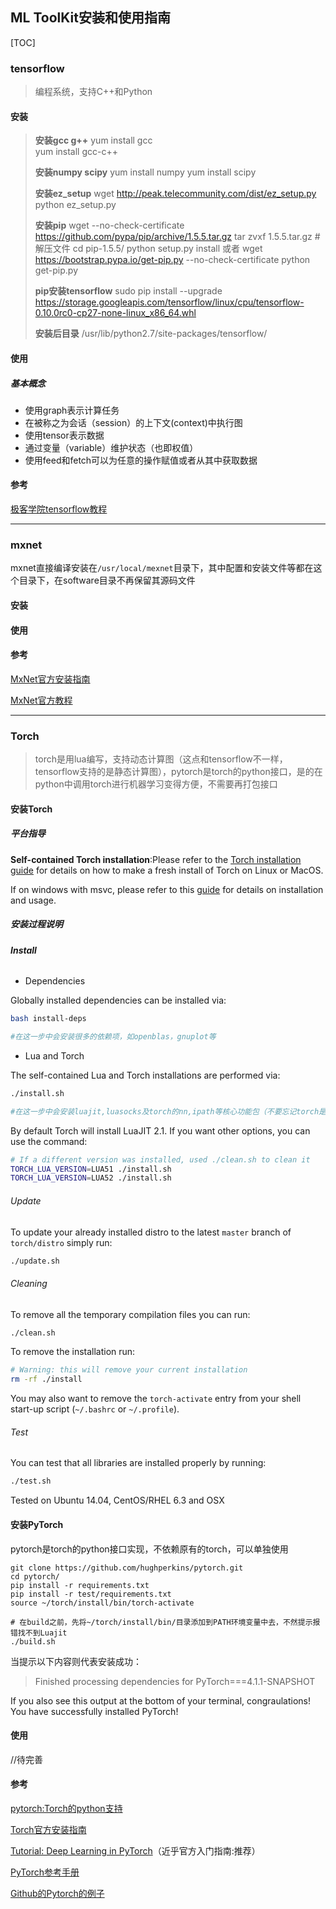 ## ML ToolKit安装和使用指南

[TOC]

### tensorflow

> 编程系统，支持C++和Python

#### 安装

> **安装gcc g++**
> yum install gcc  
> yum install gcc-c++ 
>
> **安装numpy scipy**
> yum install numpy
> yum install scipy
>
> **安装ez_setup**
> wget http://peak.telecommunity.com/dist/ez_setup.py
> python ez_setup.py
>
> **安装pip**
> wget --no-check-certificate https://github.com/pypa/pip/archive/1.5.5.tar.gz
> tar zvxf 1.5.5.tar.gz    #解压文件
> cd pip-1.5.5/
> python setup.py install
> 或者
> wget https://bootstrap.pypa.io/get-pip.py --no-check-certificate
> python get-pip.py
>
>
> **pip安装tensorflow**
> sudo pip install --upgrade https://storage.googleapis.com/tensorflow/linux/cpu/tensorflow-0.10.0rc0-cp27-none-linux_x86_64.whl
>
> **安装后目录**
> /usr/lib/python2.7/site-packages/tensorflow/

#### 使用

##### 基本概念

- 使用graph表示计算任务
- 在被称之为会话（session）的上下文(context)中执行图
- 使用tensor表示数据
- 通过变量（variable）维护状态（也即权值）
- 使用feed和fetch可以为任意的操作赋值或者从其中获取数据



#### 参考

[极客学院tensorflow教程](http://wiki.jikexueyuan.com/project/tensorflow-zh/get_started/basic_usage.html)

---

### mxnet

mxnet直接编译安装在`/usr/local/mexnet`目录下，其中配置和安装文件等都在这个目录下，在software目录不再保留其源码文件

#### 安装

#### 使用

#### 参考

[MxNet官方安装指南](http://mxnet.io/get_started/setup.html)

[MxNet官方教程](http://mxnet.io/tutorials/index.html)

---

### Torch

> torch是用lua编写，支持动态计算图（这点和tensorflow不一样，tensorflow支持的是静态计算图），pytorch是torch的python接口，是的在python中调用torch进行机器学习变得方便，不需要再打包接口

#### 安装Torch

##### 平台指导

**Self-contained Torch installation**:Please refer to the [Torch installation guide](http://torch.ch/docs/getting-started.html#_) for details on how to make a fresh install of Torch on Linux or MacOS.

If on windows with msvc, please refer to this [guide](win-files/README.md) for details on installation and usage.

##### 安装过程说明

###### **Install**

- Dependencies

Globally installed dependencies can be installed via:

```bash
bash install-deps

#在这一步中会安装很多的依赖项，如openblas，gnuplot等
```

- Lua and Torch

The self-contained Lua and Torch installations are performed via:

```bash
./install.sh

#在这一步中会安装luajit,luasocks及torch的nn,ipath等核心功能包（不要忘记torch是用lua）
```

By default Torch will install LuaJIT 2.1. If you want other options, you can use the command:

```bash
# If a different version was installed, used ./clean.sh to clean it
TORCH_LUA_VERSION=LUA51 ./install.sh
TORCH_LUA_VERSION=LUA52 ./install.sh
```

###### Update

To update your already installed distro to the latest `master` branch of `torch/distro` simply run:

```bash
./update.sh
```

###### Cleaning

To remove all the temporary compilation files you can run:

```bash
./clean.sh
```

To remove the installation run:

```bash
# Warning: this will remove your current installation
rm -rf ./install
```

You may also want to remove the `torch-activate` entry from your shell start-up script (`~/.bashrc` or `~/.profile`).

###### Test

You can test that all libraries are installed properly by running:

```bash
./test.sh
```

Tested on Ubuntu 14.04, CentOS/RHEL 6.3 and OSX

#### 安装PyTorch

pytorch是torch的python接口实现，不依赖原有的torch，可以单独使用

```shell
git clone https://github.com/hughperkins/pytorch.git
cd pytorch/
pip install -r requirements.txt
pip install -r test/requirements.txt
source ~/torch/install/bin/torch-activate

# 在build之前，先将~/torch/install/bin/目录添加到PATH环境变量中去，不然提示报错找不到Luajit
./build.sh
```

当提示以下内容则代表安装成功：

> Finished processing dependencies for PyTorch===4.1.1-SNAPSHOT

If you also see this output at the bottom of your terminal, congraulations! You have successfully installed PyTorch!

####  使用

//待完善

#### 参考

[pytorch:Torch的python支持](http://www.toutiao.com/a6377633223488733441/)

[Torch官方安装指南](http://torch.ch/docs/getting-started.html#_)

[Tutorial: Deep Learning in PyTorch](https://iamtrask.github.io/2017/01/15/pytorch-tutorial/?utm_source=tuicool&utm_medium=referral)（近乎官方入门指南:推荐）

[PyTorch参考手册](http://pytorch.org/tutorials/)

[Github的Pytorch的例子](https://github.com/pytorch/examples)





